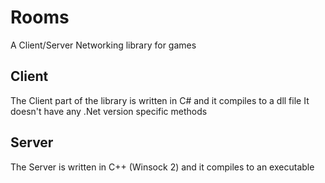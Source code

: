 # Rooms
A Client/Server Networking library for games

<h2>Client</h2>
The Client part of the library is written in C# and it compiles to a dll file
It doesn't have any .Net version specific methods

<h2>Server</h2>
The Server is written in C++ (Winsock 2) and it compiles to an executable

